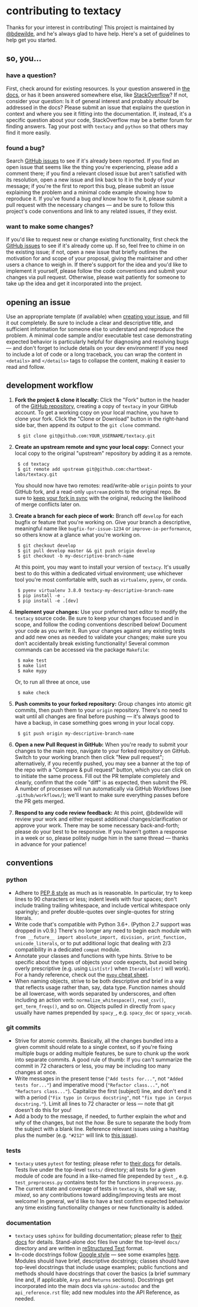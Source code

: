 # contributing to textacy

Thanks for your interest in contributing! This project is maintained by [@bdewilde](https://github.com/bdewilde), and he's always glad to have help. Here's a set of guidelines to help get you started.

## so, you...

### have a question?

First, check around for existing resources. Is your question answered in [the docs](https://chartbeat-labs.github.io/textacy), or has it been answered somewhere else, like [StackOverflow](https://stackoverflow.com/search?q=textacy)? If not, consider your question: Is it of general interest and probably *should* be addressed in the docs? Please submit an issue that explains the question in context and where you see it fitting into the documentation. If, instead, it's a specific question about your code, StackOverflow may be a better forum for finding answers. Tag your post with `textacy` and `python` so that others may find it more easily.

### found a bug?

Search [GitHub issues](https://github.com/chartbeat-labs/textacy/issues) to see if it's already been reported. If you find an open issue that seems like the thing you're experiencing, please add a comment there; if you find a relevant closed issue but aren't satisfied with its resolution, open a new issue and link back to it in the body of your message; if you're the first to report this bug, please submit an issue explaining the problem and a minimal code example showing how to reproduce it. If you've found a bug *and* know how to fix it, please submit a pull request with the necessary changes — and be sure to follow this project's code conventions and link to any related issues, if they exist.

### want to make some changes?

If you'd like to request new or change existing functionality, first check the [GitHub issues](https://github.com/chartbeat-labs/textacy/issues) to see if it's already come up. If so, feel free to chime in on the existing issue; if not, open a new issue that briefly outlines the motivation for and scope of your proposal, giving the maintainer and other users a chance to weigh in. If there's support for the idea and you'd like to implement it yourself, please follow the code conventions and submit your changes via pull request. Otherwise, please wait patiently for someone to take up the idea and get it incorporated into the project.

## opening an issue

Use an appropriate template (if available) when [creating your issue](https://github.com/chartbeat-labs/textacy/issues/new/choose), and fill it out completely. Be sure to include a clear and descriptive title, and sufficient information for someone else to understand and reproduce the problem. A minimal code sample and/or executable test case demonstrating expected behavior is particularly helpful for diagnosing and resolving bugs — and don't forget to include details on your dev environment! If you need to include a lot of code or a long traceback, you can wrap the content in `<details>` and `</details>` tags to collapse the content, making it easier to read and follow.

## development workflow

1. **Fork the project & clone it locally:** Click the "Fork" button in the header of the [GitHub repository](https://github.com/chartbeat-labs/textacy), creating a copy of `textacy` in your GitHub account. To get a working copy on your local machine, you have to clone your fork. Click the "Clone or Download" button in the right-hand side bar, then append its output to the `git clone` command.

        $ git clone git@github.com:YOUR_USERNAME/textacy.git

1. **Create an upstream remote and sync your local copy:** Connect your local copy to the original "upstream" repository by adding it as a remote.

        $ cd textacy
        $ git remote add upstream git@github.com:chartbeat-labs/textacy.git

    You should now have two remotes: read/write-able `origin` points to your GitHub fork, and a read-only `upstream` points to the original repo. Be sure to [keep your fork in sync](https://help.github.com/en/articles/syncing-a-fork) with the original, reducing the likelihood of merge conflicts later on.

1. **Create a branch for each piece of work:** Branch off `develop` for each bugfix or feature that you're working on. Give your branch a descriptive, meaningful name like `bugfix-for-issue-1234` or `improve-io-performance`, so others know at a glance what you're working on.

        $ git checkout develop
        $ git pull develop master && git push origin develop
        $ git checkout -b my-descriptive-branch-name

    At this point, you may want to install your version of `textacy`. It's usually best to do this within a dedicated virtual environment; use whichever tool you're most comfortable with, such as `virtualenv`, `pyenv`, or `conda`.

        $ pyenv virtualenv 3.8.0 textacy-my-descriptive-branch-name
        $ pip install -e .
        $ pip install -e .[dev]

1. **Implement your changes:** Use your preferred text editor to modify the `textacy` source code. Be sure to keep your changes focused and in scope, and follow the coding conventions described below! Document your code as you write it. Run your changes against any existing tests and add new ones as needed to validate your changes; make sure you don’t accidentally break existing functionality! Several common commands can be accessed via the package `Makefile`:

        $ make test
        $ make lint
        $ make mypy

    Or, to run all three at once, use

        $ make check

1. **Push commits to your forked repository:** Group changes into atomic git commits, then push them to your `origin` repository. There's no need to wait until all changes are final before pushing — it's always good to have a backup, in case something goes wrong in your local copy.

        $ git push origin my-descriptive-branch-name

1. **Open a new Pull Request in GitHub:** When you're ready to submit your changes to the main repo, navigate to your forked repository on GitHub. Switch to your working branch then click "New pull request"; alternatively, if you recently pushed, you may see a banner at the top of the repo with a "Compare & pull request" button, which you can click on to initiate the same process. Fill out the PR template completely and clearly, confirm that the code "diff" is as expected, then submit the PR. A number of processes will run automatically via GitHub Workflows (see `.github/workflows/`); we'll want to make sure everything passes before the PR gets merged.
1. **Respond to any code review feedback:** At this point, @bdewilde will review your work and either request additional changes/clarification or approve your work. There may be some necessary back-and-forth; please do your best to be responsive. If you haven’t gotten a response in a week or so, please politely nudge him in the same thread — thanks in advance for your patience!

## conventions

### python

- Adhere to [PEP 8 style](https://www.python.org/dev/peps/pep-0008/) as much as is reasonable. In particular, try to keep lines to 90 characters or less; indent levels with four spaces; don't include trailing trailing whitespace, and include vertical whitespace only sparingly; and prefer double-quotes over single-quotes for string literals.
- Write code that's compatible with Python 3.6+. (Python 2.7 support was dropped in v0.9.) There's no longer any need to begin each module with `from __future__ import absolute_import, division, print_function, unicode_literals`, or to put additional logic that dealing with 2/3 compatibility in a dedicated `compat` module.
- Annotate your classes and functions with type hints. Strive to be specific about the types of objects your code expects, but avoid being overly prescriptive (e.g. using `List[str]` when `Iterable[str]` will work). For a handy reference, check out the [`mypy` cheat sheet](https://mypy.readthedocs.io/en/stable/cheat_sheet_py3.html).
- When naming objects, strive to be both descriptive *and* brief in a way that reflects usage rather than, say, data type. Function names should be all lowercase, with words separated by underscores, and often including an action verb: `normalize_whitespace()`, `read_csv()`, `get_term_freqs()`, and so on. Objects pulled in directly from `spacy` usually have names prepended by `spacy_`, e.g. `spacy_doc` or `spacy_vocab`.

### git commits

- Strive for atomic commits. Basically, all the changes bundled into a given commit should relate to a single context, so if you're fixing multiple bugs or adding multiple features, be sure to chunk up the work into separate commits. A good rule of thumb: If you can't summarize the commit in 72 characters or less, you may be including too many changes at once.
- Write messages in the present tense (`"Add tests for..."`, not `"Added tests for..."`) and imperative mood (`"Refactor class..."`, not `"Refactors class..."`). Capitalize the first (subject) line, and don't end it with a period (`"Fix typo in Corpus docstring"`, not `"fix typo in Corpus docstring."`). Limit all lines to 72 character or less — note that git doesn't do this for you!
- Add a body to the message, if needed, to further explain the *what* and *why* of the changes, but not the *how*. Be sure to separate the body from the subject with a blank line. Reference relevant issues using a hashtag plus the number (e.g. `"#212"` will link to [this issue](https://github.com/chartbeat-labs/textacy/issues/212)).

### tests

- `textacy` uses `pytest` for testing; please refer to [their docs](https://docs.pytest.org) for details. Tests live under the top-level `tests/` directory; all tests for a given module of code are found in a like-named file prepended by `test_`, e.g. `test_preprocess.py` contains tests for the functions in `preprocess.py`.
- The current state and coverage of tests in `textacy` is, shall we say, *mixed*, so any contributions toward adding/improving tests are most welcome! In general, we'd like to have a test confirm expected behavior any time existing functionality changes or new functionality is added.

### documentation

- `textacy` uses `sphinx` for building documentation; please refer to [their docs](https://www.sphinx-doc.org) for details. Stand-alone doc files live under the top-level `docs/` directory and are written in [reStructured Text](http://docutils.sourceforge.net/docs/user/rst/quickref.html) format.
- In-code docstrings follow [Google style](https://google.github.io/styleguide/pyguide.html#38-comments-and-docstrings) — see some examples [here](https://www.sphinx-doc.org/en/master/usage/extensions/example_google.html#example-google). Modules should have brief, descriptive docstrings; classes should have top-level docstrings that include usage examples; public functions and methods should have docstrings that cover the basics (a brief summary line and, if applicable, `Args` and `Returns` sections). Docstrings get incorporated into the main docs via `sphinx-autodoc` and the `api_reference.rst` file; add new modules into the API Reference, as needed.
